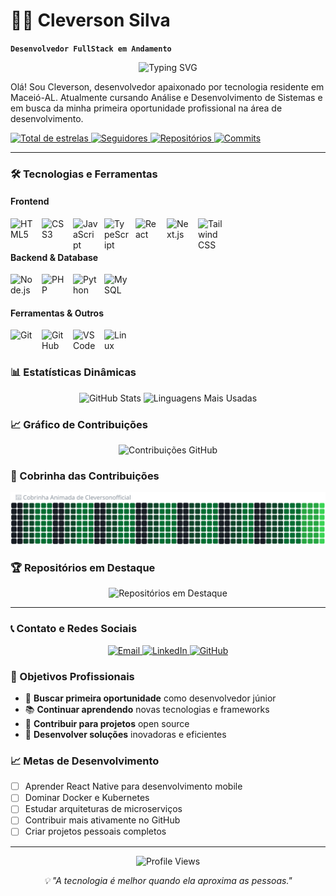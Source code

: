 # 👨‍💻 Cleverson Silva

**`Desenvolvedor FullStack em Andamento`**

<div align="center">
  <img src="https://readme-typing-svg.demolab.com?font=Fira+Code&pause=1000&color=58A6FF&center=true&vCenter=true&width=435&lines=Desenvolvedor+FullStack+em+Andamento;Apaixonado+por+Tecnologia;Em+busca+da+primeira+oportunidade;Sempre+aprendendo+algo+novo" alt="Typing SVG" />
</div>

Olá! Sou Cleverson, desenvolvedor apaixonado por tecnologia residente em Maceió-AL. Atualmente cursando Análise e Desenvolvimento de Sistemas e em busca da minha primeira oportunidade profissional na área de desenvolvimento.

<p align="left">
    <a href="https://github.com/Cleversonofficial?tab=repositories&sort=stargazers">
        <img 
            alt="Total de estrelas" 
            title="Total de estrelas GitHub" 
            src="https://custom-icon-badges.demolab.com/github/stars/Cleversonofficial?color=55960c&style=for-the-badge&labelColor=488207&logo=star&label=estrelas"
        />
    </a>
    <a href="https://github.com/Cleversonofficial?tab=followers">
        <img 
            alt="Seguidores" 
            title="Me siga no GitHub" 
            src="https://custom-icon-badges.demolab.com/github/followers/Cleversonofficial?color=236ad3&labelColor=1155ba&style=for-the-badge&logo=github&label=Seguidores&logoColor=white"
        />
    </a>
    <a href="https://github.com/Cleversonofficial?tab=repositories">
        <img 
            alt="Repositórios" 
            title="Total de Repositórios" 
            src="https://img.shields.io/badge/Repositórios-5-blue?style=for-the-badge&logo=github&logoColor=white"
        />
    </a>
    <a href="https://github.com/Cleversonofficial">
        <img 
            alt="Commits" 
            title="Total de Commits" 
            src="https://img.shields.io/badge/Commits-610-green?style=for-the-badge&logo=git&logoColor=white"
        />
    </a>
</p>

---

### 🛠️ Tecnologias e Ferramentas

#### Frontend
<img 
    align="left" 
    alt="HTML5" 
    title="HTML5" 
    width="40px" 
    style="padding-right: 10px;" 
    src="https://cdn.jsdelivr.net/gh/devicons/devicon@latest/icons/html5/html5-original.svg" 
/>
<img 
    align="left" 
    alt="CSS3" 
    title="CSS3"
    width="40px" 
    style="padding-right: 10px;" 
    src="https://cdn.jsdelivr.net/gh/devicons/devicon@latest/icons/css3/css3-original.svg" 
/>
<img 
    align="left" 
    alt="JavaScript" 
    title="JavaScript"
    width="40px" 
    style="padding-right: 10px;" 
    src="https://cdn.jsdelivr.net/gh/devicons/devicon@latest/icons/javascript/javascript-original.svg" 
/>
<img 
    align="left" 
    alt="TypeScript"
    title="TypeScript" 
    width="40px" 
    style="padding-right: 10px;" 
    src="https://cdn.jsdelivr.net/gh/devicons/devicon@latest/icons/typescript/typescript-original.svg" 
/>
<img 
    align="left" 
    alt="React" 
    title="React"
    width="40px" 
    style="padding-right: 10px;" 
    src="https://cdn.jsdelivr.net/gh/devicons/devicon@latest/icons/react/react-original.svg" 
/>
<img 
    align="left" 
    alt="Next.js" 
    title="Next.js"
    width="40px" 
    style="padding-right: 10px;" 
    src="https://cdn.jsdelivr.net/gh/devicons/devicon@latest/icons/nextjs/nextjs-original.svg" 
/>
<img 
    align="left" 
    alt="Tailwind CSS" 
    title="Tailwind CSS"
    width="40px" 
    style="padding-right: 10px;" 
    src="https://cdn.jsdelivr.net/gh/devicons/devicon@latest/icons/tailwindcss/tailwindcss-original.svg" 
/>

<br/><br/>

#### Backend & Database
<img 
    align="left" 
    alt="Node.js" 
    title="Node.js"
    width="40px" 
    style="padding-right: 10px;" 
    src="https://cdn.jsdelivr.net/gh/devicons/devicon@latest/icons/nodejs/nodejs-original.svg" 
/>
<img 
    align="left" 
    alt="PHP" 
    title="PHP"
    width="40px" 
    style="padding-right: 10px;" 
    src="https://cdn.jsdelivr.net/gh/devicons/devicon@latest/icons/php/php-original.svg" 
/>
<img 
    align="left" 
    alt="Python" 
    title="Python"
    width="40px" 
    style="padding-right: 10px;" 
    src="https://cdn.jsdelivr.net/gh/devicons/devicon@latest/icons/python/python-original.svg" 
/>
<img 
    align="left" 
    alt="MySQL" 
    title="MySQL"
    width="40px" 
    style="padding-right: 10px;" 
    src="https://cdn.jsdelivr.net/gh/devicons/devicon@latest/icons/mysql/mysql-original.svg" 
/>

<br/><br/>

#### Ferramentas & Outros
<img 
    align="left" 
    alt="Git" 
    title="Git"
    width="40px" 
    style="padding-right: 10px;" 
    src="https://cdn.jsdelivr.net/gh/devicons/devicon@latest/icons/git/git-original.svg" 
/>
<img 
    align="left" 
    alt="GitHub" 
    title="GitHub"
    width="40px" 
    style="padding-right: 10px;" 
    src="https://cdn.jsdelivr.net/gh/devicons/devicon@latest/icons/github/github-original.svg" 
/>
<img 
    align="left" 
    alt="VS Code" 
    title="Visual Studio Code"
    width="40px" 
    style="padding-right: 10px;" 
    src="https://cdn.jsdelivr.net/gh/devicons/devicon@latest/icons/vscode/vscode-original.svg" 
/>
<img 
    align="left" 
    alt="Linux" 
    title="Linux"
    width="40px" 
    style="padding-right: 10px;" 
    src="https://cdn.jsdelivr.net/gh/devicons/devicon@latest/icons/linux/linux-original.svg" 
/>

<br/><br/>

### 📊 Estatísticas Dinâmicas

<p align="center">
  <img 
    alt="GitHub Stats" 
    height="200" 
    src="https://github-readme-stats.vercel.app/api?username=Cleversonofficial&show_icons=true&theme=tokyonight&include_all_commits=true&locale=pt-br&hide_border=true" 
  />
  <img 
    alt="Linguagens Mais Usadas" 
    height="200" 
    src="https://github-readme-stats.vercel.app/api/top-langs/?username=Cleversonofficial&theme=tokyonight&layout=compact&custom_title=Linguagens&langs_count=8&hide_border=true" 
  />
</p>

### 📈 Gráfico de Contribuições

<p align="center">
  <img 
    alt="Contribuições GitHub" 
    src="https://github-readme-activity-graph.vercel.app/graph?username=Cleversonofficial&theme=tokyonight&hide_border=true&area=true&custom_title=Atividade%20GitHub"
  />
</p>

### 🐍 Cobrinha das Contribuições

<p align="center">
  <img 
    alt="Snake animation" 
    src="https://raw.githubusercontent.com/Cleversonofficial/Cleversonofficial/main/snake.svg"
  />
</p>

### 🏆 Repositórios em Destaque

<p align="center">
  <img 
    alt="Repositórios em Destaque" 
    src="https://github-readme-stats.vercel.app/api/pin/?username=Cleversonofficial&repo=Cleversonofficial&theme=tokyonight&hide_border=true"
  />
</p>

---

### 📞 Contato e Redes Sociais

<p align="center">
  <a href="mailto:cleversons453@gmail.com">
    <img 
      alt="Email" 
      title="Envie-me um email" 
      src="https://img.shields.io/badge/Email-D14836?style=for-the-badge&logo=gmail&logoColor=white"
    />
  </a>
  <a href="https://www.linkedin.com/in/cleversonsilvaofficial/">
    <img 
      alt="LinkedIn" 
      title="Conecte-se comigo no LinkedIn" 
      src="https://img.shields.io/badge/LinkedIn-0077B5?style=for-the-badge&logo=linkedin&logoColor=white"
    />
  </a>
  <a href="https://github.com/Cleversonofficial">
    <img 
      alt="GitHub" 
      title="Siga-me no GitHub" 
      src="https://img.shields.io/badge/GitHub-100000?style=for-the-badge&logo=github&logoColor=white"
    />
  </a>
</p>

### 🎯 Objetivos Profissionais

- 🚀 **Buscar primeira oportunidade** como desenvolvedor júnior
- 📚 **Continuar aprendendo** novas tecnologias e frameworks
- 💼 **Contribuir para projetos** open source
- 🌟 **Desenvolver soluções** inovadoras e eficientes

### 📈 Metas de Desenvolvimento

- [ ] Aprender React Native para desenvolvimento mobile
- [ ] Dominar Docker e Kubernetes
- [ ] Estudar arquiteturas de microserviços
- [ ] Contribuir mais ativamente no GitHub
- [ ] Criar projetos pessoais completos

---

<p align="center">
  <img 
    alt="Profile Views" 
    src="https://komarev.com/ghpvc/?username=Cleversonofficial&style=for-the-badge&color=blue"
  />
</p>

<p align="center">
  <i>💡 "A tecnologia é melhor quando ela aproxima as pessoas."</i>
</p>
